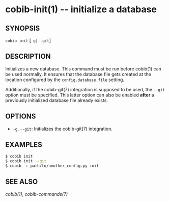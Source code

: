 cobib-init(1) -- initialize a database
======================================

## SYNOPSIS

`cobib init` [`-g|--git`]

## DESCRIPTION

Initializes a new database.
This command must be run before cobib(1) can be used normally.
It ensures that the database file gets created at the location configured by the `config.database.file` setting.

Additionally, if the cobib-git(7) integration is supposed to be used, the `--git` option must be specified.
This latter option can also be enabled **after** a previously initialized database file already exists.

## OPTIONS

  * `-g`, `--git`:
    Initializes the cobib-git(7) integration.

## EXAMPLES

```bash
$ cobib init
$ cobib init --git
$ cobib -c path/to/another_config.py init
```

## SEE ALSO

_cobib(1)_, _cobib-commands(7)_

[//]: # ( vim: set ft=markdown tw=0: )
